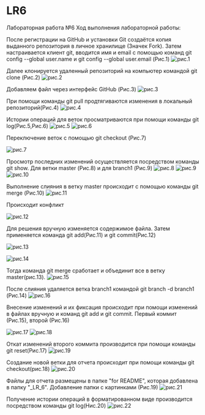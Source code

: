 # LR6
Лабораторная работа №6 Ход выполнения лабораторной работы:

После регистрации на GitHub и установки Git создаётся копия выданного репозитория в личное хранилище (Значек Fork).
Затем настраивается клиент git, вводится имя и email с помощью команд git config --global user.name и git config --global user.email (Рис.1)
![рис.1](https://github.com/Sonchello/_LR_6/blob/otchet/otchet/1.jpg)

 Далее клонируется удаленный репозиторий на компьютер командой git clone <url>(Рис.2)
  ![рис.2](https://github.com/Sonchello/_LR_6/blob/otchet/otchet/2.png)
  
  Добавляем файл через интерфейс GitHub (Рис.3)
  ![рис.3](https://github.com/Sonchello/_LR_6/blob/otchet/otchet/3.png)
  
 При помощи команды git pull продтягиваются изменения в локальный репозиторий(Рис.4)
 ![рис.4](https://github.com/Sonchello/_LR_6/blob/otchet/otchet/4.png)
 
 Истории операций для веток просматриваются при помощи команды git log(Рис.5,Рис.6)
 ![рис.5](https://github.com/Sonchello/_LR_6/blob/otchet/otchet/5.png)
  ![рис.6](https://github.com/Sonchello/_LR_6/blob/otchet/otchet/6.png)
 
 Переключение веток с помощью git checkout (Рис.7)
 
  ![рис.7](https://github.com/Sonchello/_LR_6/blob/otchet/otchet/10.png)
 
 Просмотр последних изменений осуществляется посредством команды git show. Для ветки master (Рис.8) и для branch1  (Рис.9)
 ![рис.8](https://github.com/Sonchello/_LR_6/blob/otchet/otchet/7.png)
  ![рис.9](https://github.com/Sonchello/_LR_6/blob/otchet/otchet/8.png)
   ![рис.10](https://github.com/Sonchello/_LR_6/blob/otchet/otchet/9.png)
 
Выполнение слияния в ветку master происходит с помощью команды git merge <branch> (Рис.10)
  ![рис.11](https://github.com/Sonchello/_LR_6/blob/otchet/otchet/11.png)
 
 Происходит конфликт
 
 ![рис.12](https://github.com/Sonchello/_LR_6/blob/otchet/otchet/12.png)
 
 Для решения вручную изменяется содержимое файла. Затем применяется команда git add(Рис.11) и git commit(Рис.12)
 
 ![рис.13](https://github.com/Sonchello/_LR_6/blob/otchet/otchet/13.png)
 
  ![рис.14](https://github.com/Sonchello/_LR_6/blob/otchet/otchet/14.png)
 
 Тогда команда git merge сработает и объединит все в ветку master(рис.13).
  ![рис.15](https://github.com/Sonchello/_LR_6/blob/otchet/otchet/15.png)
 
 После слияния удаляется ветка branch1 командой git branch -d branch1 (Рис.14)
  ![рис.16](https://github.com/Sonchello/_LR_6/blob/otchet/otchet/16.png)
 
 Внесение изменений и их фиксация происходит при помощи изменений в файлах вручную и команд git add и git commit. Первый коммит (Рис.15), второй  (Рис.16)
 
   ![рис.17](https://github.com/Sonchello/_LR_6/blob/otchet/otchet/17.png)
    ![рис.18](https://github.com/Sonchello/_LR_6/blob/otchet/otchet/18.png)
 
 Откат изменений второго коммита производится при помощи команды git reset(Рис.17)
  ![рис.19](https://github.com/Sonchello/_LR_6/blob/otchet/otchet/19.png)
 
 Создание новой ветки для отчета происходит при помощи команды git checkout(рис.18)
 ![рис.20](https://github.com/Sonchello/_LR_6/blob/otchet/otchet/20.png)
 
 Файлы для отчета размещены в папке "for README", которая добавлена в папку "_LR_6". Добавление папки с картинками (Рис.19)
  ![рис.21](https://github.com/Sonchello/_LR_6/blob/otchet/otchet/21.png)
 
 Получение истории операций в форматированном виде производится посредством команды git log(Hис.20)
  ![рис.22](https://github.com/Sonchello/_LR_6/blob/otchet/otchet/22.png)
 
 
 
 
